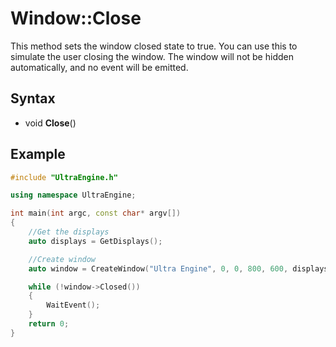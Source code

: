 # Window::Close

This method sets the window closed state to true. You can use this to simulate the user closing the window. The window will not be hidden automatically, and no event will be emitted.

## Syntax

- void **Close**()

## Example

```c++
#include "UltraEngine.h"

using namespace UltraEngine;

int main(int argc, const char* argv[])
{
    //Get the displays
    auto displays = GetDisplays();

    //Create window
    auto window = CreateWindow("Ultra Engine", 0, 0, 800, 600, displays[0]);

    while (!window->Closed())
    {
        WaitEvent();
    }
    return 0;
}
```
